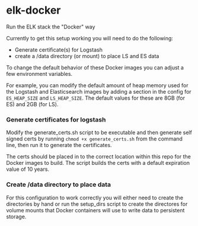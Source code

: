 # elk-docker
Run the ELK stack the "Docker" way

Currently to get this setup working you will need to do the following:

 * Generate certificate(s) for Logstash
 * create a /data directory (or mount) to place LS and ES data

To change the default behavior of these Docker images you can adjust a few environment variables.

For example, you can modify the default amount of heap memory used for the Logstash and Elasticsearch images by adding a section in the config for `ES_HEAP_SIZE` and `LS_HEAP_SIZE`.  The default values for these are 8GB (for ES) and 2GB (for LS).

### Generate certificates for logstash

Modify the generate_certs.sh script to be executable and then generate self signed certs by running `chmod +x generate_certs.sh` from the command line, then run it to generate the certificates.

The certs should be placed in to the correct location within this repo for the Docker images to build.  The script builds the certs with a default expiration value of 10 years.

### Create /data directory to place data

For this configuration to work correctly you will either need to create the directories by hand or run the setup_dirs script to create the directores for volume mounts that Docker containers will use to write data to persistent storage.
